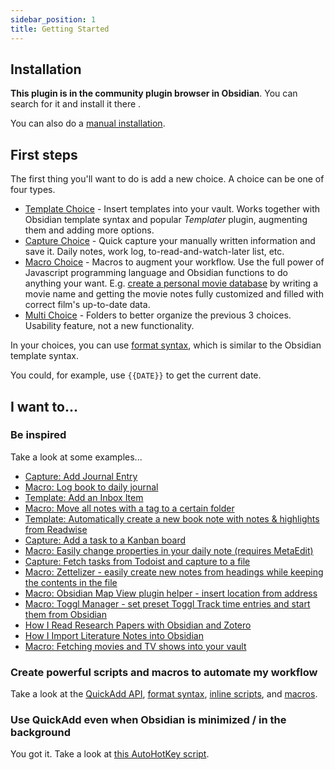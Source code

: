 ```yaml
---
sidebar_position: 1
title: Getting Started
---
```


## Installation

**This plugin is in the community plugin browser in Obsidian**. You can search for it and install it there .

You can also do a [manual installation](./ManualInstallation).

## First steps

The first thing you'll want to do is add a new choice. A choice can be one of four types.

-   [Template Choice](./Choices/TemplateChoice) - Insert templates into your vault. Works together with Obsidian template syntax and popular _Templater_ plugin, augmenting them and adding more options.
-   [Capture Choice](./Choices/CaptureChoice) - Quick capture your manually written information and save it. Daily notes, work log, to-read-and-watch-later list, etc.
-   [Macro Choice](./Choices/MacroChoice) - Macros to augment your workflow. Use the full power of Javascript programming language and Obsidian functions to do anything your want. E.g. [create a personal movie database](./Examples/Macro_MovieAndSeriesScript) by writing a movie name and getting the movie notes fully customized and filled with correct film's up-to-date data.
-   [Multi Choice](./Choices/MultiChoice) - Folders to better organize the previous 3 choices. Usability feature, not a new functionality.

In your choices, you can use [format syntax](./FormatSyntax), which is similar to the Obsidian template syntax.

You could, for example, use `{{DATE}}` to get the current date.

## I want to...

### Be inspired

Take a look at some examples...

-   [Capture: Add Journal Entry](docs/Examples/Capture_AddJournalEntry.md)
-   [Macro: Log book to daily journal](docs/Examples/Macro_LogBookToDailyJournal.md)
-   [Template: Add an Inbox Item](docs/Examples/Template_AddAnInboxItem.md)
-   [Macro: Move all notes with a tag to a certain folder](docs/Examples/Macro_MoveNotesWithATagToAFolder.md)
-   [Template: Automatically create a new book note with notes & highlights from Readwise](docs/Examples/Template_AutomaticBookNotesFromReadwise.md)
-   [Capture: Add a task to a Kanban board](docs/Examples/Capture_AddTaskToKanbanBoard.md)
-   [Macro: Easily change properties in your daily note (requires MetaEdit)](docs/Examples/Macro_ChangePropertyInDailyNotes.md)
-   [Capture: Fetch tasks from Todoist and capture to a file](docs/Examples/Capture_FetchTasksFromTodoist.md)
-   [Macro: Zettelizer - easily create new notes from headings while keeping the contents in the file](docs/Examples/Macro_Zettelizer.md)
-   [Macro: Obsidian Map View plugin helper - insert location from address](docs/Examples/Macro_AddLocationLongLatFromAddress.md)
-   [Macro: Toggl Manager - set preset Toggl Track time entries and start them from Obsidian](docs/Examples/Macro_TogglManager.md)
-   [How I Read Research Papers with Obsidian and Zotero](https://bagerbach.com/blog/how-i-read-research-papers-with-obsidian-and-zotero/)
-   [How I Import Literature Notes into Obsidian](https://bagerbach.com/blog/importing-source-notes-to-obsidian)
-   [Macro: Fetching movies and TV shows into your vault](docs/Examples/Macro_MovieAndSeriesScript.md)

### Create powerful scripts and macros to automate my workflow

Take a look at the [QuickAdd API](docs/QuickAddAPI.md), [format syntax](docs/FormatSyntax.md), [inline scripts](docs/InlineScripts.md), and [macros](docs/Choices/MacroChoice.md).

### Use QuickAdd even when Obsidian is minimized / in the background

You got it. Take a look at [this AutoHotKey script](./Misc/AHK_OpenQuickAddFromDesktop).
